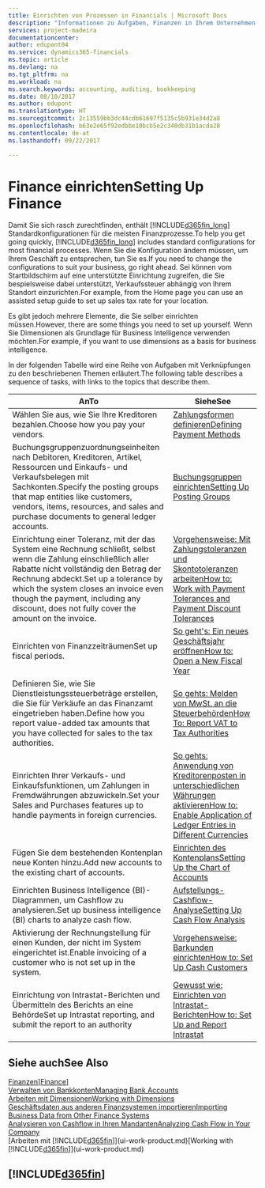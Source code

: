 ```yaml
---
title: Einrichten von Prozessen in Financials | Microsoft Docs
description: "Informationen zu Aufgaben, Finanzen in Ihrem Unternehmen einzurichten, um Ihrer Buchhaltung, oder Buchhaltungsanforderungen Prüfungen zu entsprechen."
services: project-madeira
documentationcenter: 
author: edupont04
ms.service: dynamics365-financials
ms.topic: article
ms.devlang: na
ms.tgt_pltfrm: na
ms.workload: na
ms.search.keywords: accounting, auditing, bookkeeping
ms.date: 08/10/2017
ms.author: edupont
ms.translationtype: HT
ms.sourcegitcommit: 2c13559bb3dc44cdb61697f5135c5b931e34d2a8
ms.openlocfilehash: b63e2e65f92edbbe10bcb5e2c340db31b1acda28
ms.contentlocale: de-at
ms.lasthandoff: 09/22/2017

---
```

# <a name="setting-up-finance"></a><span data-ttu-id="ee9a9-103">Finance einrichten</span><span class="sxs-lookup"><span data-stu-id="ee9a9-103">Setting Up Finance</span></span>
<span data-ttu-id="ee9a9-104">Damit Sie sich rasch zurechtfinden, enthält [!INCLUDE[d365fin_long](includes/d365fin_long_md.md)]  Standardkonfigurationen für die meisten Finanzprozesse.</span><span class="sxs-lookup"><span data-stu-id="ee9a9-104">To help you get going quickly, [!INCLUDE[d365fin_long](includes/d365fin_long_md.md)] includes standard configurations for most financial processes.</span></span> <span data-ttu-id="ee9a9-105">Wenn Sie die Konfiguration ändern müssen, um Ihrem Geschäft zu entsprechen, tun Sie es.</span><span class="sxs-lookup"><span data-stu-id="ee9a9-105">If you need to change the configurations to suit your business, go right ahead.</span></span> <span data-ttu-id="ee9a9-106">Sei können vom Startbildschirm auf eine unterstützte Einrichtung zugreifen, die Sie bespielsweise dabei unterstützt, Verkaufssteuer abhängig von Ihrem Standort einzurichten.</span><span class="sxs-lookup"><span data-stu-id="ee9a9-106">For example, from the Home page you can use an assisted setup guide to set up sales tax rate for your location.</span></span>  

<span data-ttu-id="ee9a9-107">Es gibt jedoch mehrere Elemente, die Sie selber einrichten müssen.</span><span class="sxs-lookup"><span data-stu-id="ee9a9-107">However, there are some things you need to set up yourself.</span></span> <span data-ttu-id="ee9a9-108">Wenn Sie Dimensionen als Grundlage für Business Intelligence verwenden möchten.</span><span class="sxs-lookup"><span data-stu-id="ee9a9-108">For example, if you want to use dimensions as a basis for business intelligence.</span></span>  

<span data-ttu-id="ee9a9-109">In der folgenden Tabelle wird eine Reihe von Aufgaben mit Verknüpfungen zu den beschriebenen Themen erläutert.</span><span class="sxs-lookup"><span data-stu-id="ee9a9-109">The following table describes a sequence of tasks, with links to the topics that describe them.</span></span>

| <span data-ttu-id="ee9a9-110">An</span><span class="sxs-lookup"><span data-stu-id="ee9a9-110">To</span></span> | <span data-ttu-id="ee9a9-111">Siehe</span><span class="sxs-lookup"><span data-stu-id="ee9a9-111">See</span></span> |
| --- | --- |
| <span data-ttu-id="ee9a9-112">Wählen Sie aus, wie Sie Ihre Kreditoren bezahlen.</span><span class="sxs-lookup"><span data-stu-id="ee9a9-112">Choose how you pay your vendors.</span></span> |[<span data-ttu-id="ee9a9-113">Zahlungsformen definieren</span><span class="sxs-lookup"><span data-stu-id="ee9a9-113">Defining Payment Methods</span></span>](finance-payment-methods.md) |
| <span data-ttu-id="ee9a9-114">Buchungsgruppenzuordnungseinheiten nach Debitoren, Kreditoren, Artikel, Ressourcen und Einkaufs- und Verkaufsbelegen mit Sachkonten.</span><span class="sxs-lookup"><span data-stu-id="ee9a9-114">Specify the posting groups that map entities like customers, vendors, items, resources, and sales and purchase documents to general ledger accounts.</span></span> |[<span data-ttu-id="ee9a9-115">Buchungsgruppen einrichten</span><span class="sxs-lookup"><span data-stu-id="ee9a9-115">Setting Up Posting Groups</span></span>](finance-posting-groups.md)|
|<span data-ttu-id="ee9a9-116">Einrichtung einer Toleranz, mit der das System eine Rechnung schließt, selbst wenn die Zahlung einschließlich aller Rabatte nicht vollständig den Betrag der Rechnung abdeckt.</span><span class="sxs-lookup"><span data-stu-id="ee9a9-116">Set up a tolerance by which the system closes an invoice even though the payment, including any discount, does not fully cover the amount on the invoice.</span></span>|[<span data-ttu-id="ee9a9-117">Vorgehensweise: Mit Zahlungstoleranzen und Skontotoleranzen arbeiten</span><span class="sxs-lookup"><span data-stu-id="ee9a9-117">How to: Work with Payment Tolerances and Payment Discount Tolerances</span></span>](finance-payment-tolerance-and-payment-discount-tolerance.md)|
| <span data-ttu-id="ee9a9-118">Einrichten von Finanzzeiträumen</span><span class="sxs-lookup"><span data-stu-id="ee9a9-118">Set up fiscal periods.</span></span> |[<span data-ttu-id="ee9a9-119">So geht's: Ein neues Geschäftsjahr eröffnen</span><span class="sxs-lookup"><span data-stu-id="ee9a9-119">How to: Open a New Fiscal Year</span></span>](finance-how-open-new-fiscal-year.md) |
| <span data-ttu-id="ee9a9-120">Definieren Sie, wie Sie Dienstleistungssteuerbeträge erstellen, die Sie für Verkäufe an das Finanzamt eingetrieben haben.</span><span class="sxs-lookup"><span data-stu-id="ee9a9-120">Define how you report value-added tax amounts that you have collected for sales to the tax authorities.</span></span> |[<span data-ttu-id="ee9a9-121">So gehts: Melden von MwSt. an die Steuerbehörden</span><span class="sxs-lookup"><span data-stu-id="ee9a9-121">How To: Report VAT to Tax Authorities</span></span>](finance-how-report-vat.md)|
| <span data-ttu-id="ee9a9-122">Einrichten Ihrer Verkaufs- und Einkaufsfunktionen, um Zahlungen in Fremdwährungen abzuwickeln.</span><span class="sxs-lookup"><span data-stu-id="ee9a9-122">Set your Sales and Purchases features up to handle payments in foreign currencies.</span></span>|[<span data-ttu-id="ee9a9-123">So gehts: Anwendung von Kreditorenposten in unterschiedlichen Währungen aktivieren</span><span class="sxs-lookup"><span data-stu-id="ee9a9-123">How to: Enable Application of Ledger Entries in Different Currencies</span></span>](finance-how-enable-application-ledger-entries-different-currencies.md)
| <span data-ttu-id="ee9a9-124">Fügen Sie dem bestehenden Kontenplan neue Konten hinzu.</span><span class="sxs-lookup"><span data-stu-id="ee9a9-124">Add new accounts to the existing chart of accounts.</span></span> |[<span data-ttu-id="ee9a9-125">Einrichten des Kontenplans</span><span class="sxs-lookup"><span data-stu-id="ee9a9-125">Setting Up the Chart of Accounts</span></span>](finance-setup-chart-accounts.md) |
| <span data-ttu-id="ee9a9-126">Einrichten Business Intelligence (BI)- Diagrammen, um Cashflow zu analysieren.</span><span class="sxs-lookup"><span data-stu-id="ee9a9-126">Set up business intelligence (BI) charts to analyze cash flow.</span></span> |[<span data-ttu-id="ee9a9-127">Aufstellungs-Cashflow-Analyse</span><span class="sxs-lookup"><span data-stu-id="ee9a9-127">Setting Up Cash Flow Analysis</span></span>](finance-setup-cash-flow-analyses.md) |
|<span data-ttu-id="ee9a9-128">Aktivierung der Rechnungstellung für einen Kunden, der nicht im System eingerichtet ist.</span><span class="sxs-lookup"><span data-stu-id="ee9a9-128">Enable invoicing of a customer who is not set up in the system.</span></span>|[<span data-ttu-id="ee9a9-129">Vorgehensweise: Barkunden einrichten</span><span class="sxs-lookup"><span data-stu-id="ee9a9-129">How to: Set Up Cash Customers</span></span>](finance-how-to-set-up-cash-customers.md)|
| <span data-ttu-id="ee9a9-130">Einrichtung von Intrastat-Berichten und Übermitteln des Berichts an eine Behörde</span><span class="sxs-lookup"><span data-stu-id="ee9a9-130">Set up Intrastat reporting, and submit the report to an authority</span></span> | [<span data-ttu-id="ee9a9-131">Gewusst wie: Einrichten von Intrastat-Berichten</span><span class="sxs-lookup"><span data-stu-id="ee9a9-131">How to: Set Up and Report Intrastat</span></span>](finance-how-setup-report-intrastat.md)|

## <a name="see-also"></a><span data-ttu-id="ee9a9-132">Siehe auch</span><span class="sxs-lookup"><span data-stu-id="ee9a9-132">See Also</span></span>
<span data-ttu-id="ee9a9-133">[Finanzen](finance.md)]</span><span class="sxs-lookup"><span data-stu-id="ee9a9-133">[Finance](finance.md)]</span></span>  
[<span data-ttu-id="ee9a9-134">Verwalten von Bankkonten</span><span class="sxs-lookup"><span data-stu-id="ee9a9-134">Managing Bank Accounts</span></span>](bank-manage-bank-accounts.md)  
[<span data-ttu-id="ee9a9-135">Arbeiten mit Dimensionen</span><span class="sxs-lookup"><span data-stu-id="ee9a9-135">Working with Dimensions</span></span>](finance-dimensions.md)  
[<span data-ttu-id="ee9a9-136">Geschäftsdaten aus anderen Finanzsystemen importieren</span><span class="sxs-lookup"><span data-stu-id="ee9a9-136">Importing Business Data from Other Finance Systems</span></span>](upload-data.md)  
[<span data-ttu-id="ee9a9-137">Analysieren von Cashflow in Ihren Mandanten</span><span class="sxs-lookup"><span data-stu-id="ee9a9-137">Analyzing Cash Flow in Your Company</span></span>](finance-analyze-cash-flow.md)  
<span data-ttu-id="ee9a9-138">[Arbeiten mit [!INCLUDE[d365fin](includes/d365fin_md.md)]](ui-work-product.md)</span><span class="sxs-lookup"><span data-stu-id="ee9a9-138">[Working with [!INCLUDE[d365fin](includes/d365fin_md.md)]](ui-work-product.md)</span></span>  

## [!INCLUDE[d365fin](includes/free_trial_md.md)]

